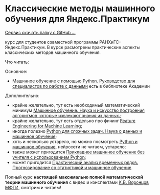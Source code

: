 # Классические методы машинного обучения для Яндекс.Практикум

[Сервис скачать папку с GitHub ...](https://downgit.github.io/#/home)

курс для студентов совместной программы РАНХиГС-Яндекс.Практикум. В курсе расмотрены практические аспекты классических методов машинного обучения. 

Что читать:

Основное:
- [Машинное обучение с помощью Python. Руководство для специалистов по работе с данными](https://www.ozon.ru/product/vvedenie-v-mashinnoe-obuchenie-s-pomoshchyu-python-rukovodstvo-dlya-spetsialistov-po-rabote-140891479/?gclid=Cj0KCQjwm9yJBhDTARIsABKIcGYQpWkVvvgHSqLxKZQrHxeiy7tnd4JtJVGMAZVf4qiqFYEd_v_Cij4aAqOREALw_wcB&sh=b6tA4YBT&utm_campaign=RF_Product_Shopping_Books_super&utm_medium=cpc&utm_source=google) есть в библиотеке Академии

Дополнительно:
- крайне желательно, тут есть необходимый математический минимум [Машинное обучение. Наука и искусство построения алгоритмов, которые извлекают знания из данных.](https://www.ozon.ru/product/mashinnoe-obuchenie-nauka-i-iskusstvo-postroeniya-algoritmov-kotorye-izvlekayut-znaniya-iz-217048107/?asb=25p291gGS%252FCtwe%252FjizxZ40KhUIng1%252BGBJ65n1NckUP0%253D&asb2=5otbXtWhS5lFsWrW0EAE3EXSr9oplIybpDq8Xe7cGjA&keywords=Петер+флах&sh=qhGNMon5);
- крайне желательно, тут есть отдельно про фичинг [Feature Engineering for Machine Learning](https://www.oreilly.com/library/view/feature-engineering-for/9781491953235/);
- иногда полезно [Python для сложных задач. Наука о данных и машинное обучение](https://www.ozon.ru/product/python-dlya-slozhnyh-zadach-nauka-o-dannyh-i-mashinnoe-obuchenie-vander-plas-dzh-vander-plas-dzh-211433316/?asb=RLHzlRGua5YkFPAJXvXJVnjULjnWXB91zNevI1ifoTo%253D&asb2=OCzY9V__wKCDSWkOTl3Kofl1PeAaOqUGs4Z84jOQBPY&keywords=машинное+обучение+python&sh=w7vdSTr6);
- хоть и несколько устарело, но можно посмотреть [Python и машинное обучение](https://www.ozon.ru/product/python-i-mashinnoe-obuchenie-217046744/?asb=I7%252Bq6yPXaq%252BIFTLjHIx%252Flbz%252BezVkqSC%252FI1EHumLypXQ%253D&asb2=aFWPugDjg50bg1d4RYmknxbrMkbMVqtc5jlw0sxi8D4&keywords=machine+learning&sh=olJiXjjS), нейросети не читаем, устарело;
- также может пригодится [Прикладное машинное обучение без учителя с использованием Python](https://www.ozon.ru/product/prikladnoe-mashinnoe-obuchenie-bez-uchitelya-s-ispolzovaniem-python-patel-ankur-277453373/?gclid=Cj0KCQjwm9yJBhDTARIsABKIcGYbvMlfmKeCH8EdbjXGJk_SHNtsaNkDzZjNbIYQisYUAN9zKIGCCyIaAihQEALw_wcB&sh=L01CMB1l&utm_campaign=RF_Product_Shopping_Books_normal&utm_medium=cpc&utm_source=google);
- может пригодится [Практический анализ временных рядов. Прогнозирование со статистикой и машинное обучение](https://www.ozon.ru/product/prakticheskiy-analiz-vremennyh-ryadov-prognozirovanie-so-statistikoy-i-mashinnoe-obuchenie-218051019/?asb=qnkakRXjmh7z1AQ4BUN%252BuuupmdqsUxDRJ%252BKnOHiD9Dc%253D&asb2=QN5qnHzEElP2-vf_aAyQZ5L_UwcEnxQliZAnvdGMLLRzgJbopLT4nn0-8byjOFn3&sh=uIvwe5W3).

Полный курс **настоящей максимально полной математической теории машинного обучения** с видео и конспектами [К.В. Воронцов МФТИ](http://www.machinelearning.ru/wiki/index.php?title=Машинное_обучение_%28курс_лекций%2C_К.В.Воронцов%29), смотрим и читаем!
